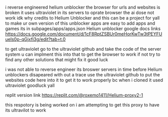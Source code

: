 i reverse engineered helium unblocker the browser for urls and websites is broken it uses ultraviolet in its servers to oprate browser the ai dose not work idk why credits to Helium Unblocker and this can be a project for yall to make ur own version of this unblocker apps are easy to add apps and games its in subpages/apps/apps.json Helium unblocker google docs links https://docs.google.com/document/d/1cF8RptZSBUr0meHorKwTw3tPEYFUueIs0p-qGjxfi3g/edit?tab=t.0

to get ultraviolet go to the ultraviolet github and take the code of the server system u can implment this into that to get the browser to work if not try to find any other solutions that might fix it good luck

i was not able to reverse engineer its broswer servers in time before Helium unblockers disapeared with out a trace use the ultraviolet github to put the websites code here into it to get it to work properly bc when i cloned it used ultraviolet goodluck yall

replit version link https://replit.com/@roxemo1411/Helium-proxy2-1

this respotory is being worked on i am attempting to get this proxy to have its ultravilot to work
